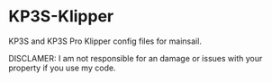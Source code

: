 # KP3S-Klipper
KP3S and KP3S Pro Klipper config files for mainsail.

DISCLAMER: I am not responsible for an damage or issues with your property if you use my code.
